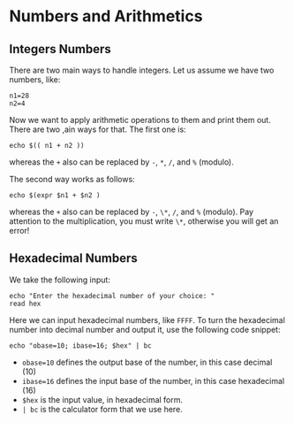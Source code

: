 # Numbers and Arithmetics #

## Integers Numbers ##
There are two main ways to handle integers. Let us assume we have two numbers, like:

```
n1=28
n2=4
```

Now we want to apply arithmetic operations to them and print them out. There are two ,ain ways for that. The first one is:

```
echo $(( n1 + n2 ))
```

whereas the `+` also can be replaced by `-`, `*`, `/`, and `%` (modulo).

The second way works as follows:

```
echo $(expr $n1 + $n2 )
```

whereas the `+` also can be replaced by `-`, `\*`, `/`, and `%` (modulo). Pay attention to the multiplication, you must write `\*`, otherwise you will get an error!

## Hexadecimal Numbers ##
We take the following input:

```
echo "Enter the hexadecimal number of your choice: "
read hex
```

Here we can input hexadecimal numbers, like `FFFF`. To turn the hexadecimal number into decimal number and output it, use the following code snippet:

```
echo "obase=10; ibase=16; $hex" | bc
```

- `obase=10` defines the output base of the number, in this case decimal (10)
- `ibase=16` defines the input base of the number, in this case hexadecimal (16)
- `$hex` is the input value, in hexadecimal form.
- `| bc` is the calculator form that we use here.